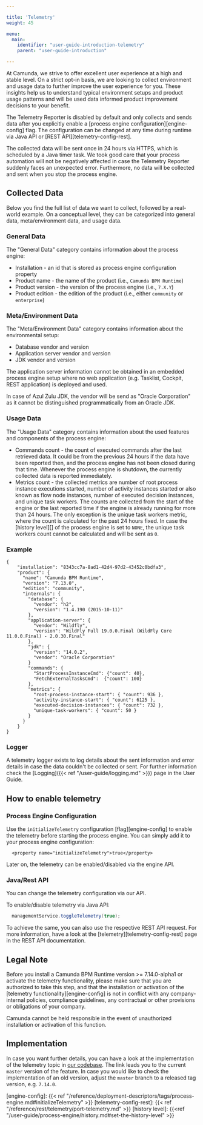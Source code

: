```yaml
---

title: 'Telemetry'
weight: 45

menu:
  main:
    identifier: "user-guide-introduction-telemetry"
    parent: "user-guide-introduction"

---
```



At Camunda, we strive to offer excellent user experience at a high and stable level. On a strict opt-in basis, we are looking to collect environment and usage data to further improve the user experience for you. These insights help us to understand typical environment setups and product usage patterns and will be used data informed product improvement decisions to your benefit.

The Telemetry Reporter is disabled by default and only collects and sends data after you explicitly enable a [process engine configuration][engine-config] flag. The configuration can be changed at any time during runtime via Java API or [REST API][telemetry-config-rest].

The collected data will be sent once in 24 hours via HTTPS, which is scheduled by a Java timer task. We took good care that your process automation will not be negatively affected in case the Telemetry Reporter suddenly faces an unexpected error. Furthermore, no data will be collected and sent when you stop the process engine.

## Collected Data

Below you find the full list of data we want to collect, followed by a real-world example. On a conceptual level, they can be categorized into general data, meta/environment data, and usage data.
### General Data

The "General Data" category contains information about the process engine:

* Installation - an id that is stored as process engine configuration property
* Product name - the name of the product (i.e., `Camunda BPM Runtime`)
* Product version - the version of the process engine (i.e., `7.X.Y`)
* Product edition - the edition of the product (i.e., either `community` or `enterprise`)

### Meta/Environment Data
The "Meta/Environment Data" category contains information about the environmental setup:

* Database vendor and version
* Application server vendor and version
* JDK vendor and version

The application server information cannot be obtained in an embedded process engine setup where no web application (e.g. Tasklist, Cockpit, REST application) is deployed and used.

In case of Azul Zulu JDK, the vendor will be send as "Oracle Corporation" as it cannot be distinguished programmatically from an Oracle JDK.


### Usage Data
The "Usage Data" category contains information about the used features and components of the process engine:

* Commands count - the count of executed commands after the last retrieved data. It could be from the previous 24 hours if the data have been reported then, and the process engine has not been closed during that time. Whenever the process engine is shutdown, the currently collected data is reported immediately.
* Metrics count - the collected metrics are number of root process instance executions started, number of activity instances started or also known as flow node instances, number of executed decision instances, and unique task workers.
The counts are collected from the start of the engine or the last reported time if the engine is already running for more than 24 hours.
The only exception is the unique task workers metric, where the count is calculated for the past 24 hours fixed.
In case the [history level][] of the process engine is set to `NONE`, the unique task workers count cannot be calculated and will be sent as `0`.

### Example

```
{
    "installation": "8343cc7a-8ad1-42d4-97d2-43452c0bdfa3",
    "product": {
      "name": "Camunda BPM Runtime",
      "version": "7.13.0",
      "edition": "community",
      "internals": {
        "database": {  
          "vendor": "h2",
          "version": "1.4.190 (2015-10-11)"
        },
        "application-server": {
          "vendor": "Wildfly",
          "version": "WildFly Full 19.0.0.Final (WildFly Core 11.0.0.Final) - 2.0.30.Final"
        },
        "jdk": {
          "version": "14.0.2",
          "vendor": "Oracle Corporation"
        }
        "commands": {
          "StartProcessInstanceCmd": {"count": 40},
          "FetchExternalTasksCmd":  {"count": 100}
        },
        "metrics": {
          "root-process-instance-start": { "count": 936 },
          "activity-instance-start": { "count": 6125 },
          "executed-decision-instances": { "count": 732 },
          "unique-task-workers": { "count": 50 }
        }
      }
    }
}
```

### Logger

A telemetry logger exists to log details about the sent information and error details in case the data couldn't be collected or sent. For further information check the [Logging]({{< ref "/user-guide/logging.md" >}}) page in the User Guide.


## How to enable telemetry

### Process Engine Configuration

Use the `initializeTelemetry` configuration [flag][engine-config] to enable the telemetry before starting the process engine. You can simply add it to your process engine configuration:

```
  <property name="initializeTelemetry">true</property>
```

Later on, the telemetry can be enabled/disabled via the engine API.

### Java/Rest API

You can change the telemetry configuration via our API.

To enable/disable telemetry via Java API:

```java
  managementService.toggleTelemetry(true);
```

To achieve the same, you can also use the respective REST API request. For more information, have a look at the [telemetry][telemetry-config-rest] page in the REST API documentation.

## Legal Note

Before you install a Camunda BPM Runtime version >= 7.14.0-alpha1 or activate the telemetry functionality, please make sure that you are authorized to take this step, and that the installation or activation of the [telemetry functionality][engine-config] is not in conflict with any company-internal policies, compliance guidelines, any contractual or other provisions or obligations of your company.

Camunda cannot be held responsible in the event of unauthorized installation or activation of this function.

## Implementation 

In case you want further details, you can have a look at the implementation of the telemetry topic in [our codebase](https://github.com/camunda/camunda-bpm-platform/blob/master/engine/src/main/java/org/camunda/bpm/engine/impl/telemetry/reporter/TelemetrySendingTask.java). The link leads you to the current `master` version of the feature. In case you would like to check the implementation of an old version, adjust the `master` branch to a released tag version, e.g. `7.14.0`.

[engine-config]: {{< ref "/reference/deployment-descriptors/tags/process-engine.md#initializeTelemetry" >}}
[telemetry-config-rest]: {{< ref "/reference/rest/telemetry/port-telemetry.md" >}}
[history level]: {{<ref "/user-guide/process-engine/history.md#set-the-history-level" >}}
